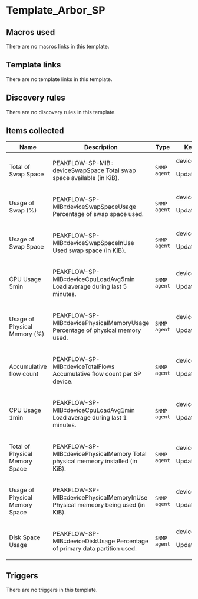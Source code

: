 # Template_Arbor_SP

## Macros used

There are no macros links in this template.

## Template links

There are no template links in this template.

## Discovery rules

There are no discovery rules in this template.

## Items collected

|Name|Description|Type|Key and additional info|
|----|-----------|----|----|
|Total of Swap Space|<p>PEAKFLOW-SP-MIB:: deviceSwapSpace Total swap space available (in KiB).</p>|`SNMP agent`|deviceSwapSpace<p>Update: 3600</p>|
|Usage of Swap (%)|<p>PEAKFLOW-SP-MIB::deviceSwapSpaceUsage Percentage of swap space used.</p>|`SNMP agent`|deviceSwapSpaceUsage<p>Update: 60</p>|
|Usage of Swap Space|<p>PEAKFLOW-SP-MIB::deviceSwapSpaceInUse Used swap space (in KiB).</p>|`SNMP agent`|deviceSwapSpaceInUse<p>Update: 60</p>|
|CPU Usage 5min|<p>PEAKFLOW-SP-MIB::deviceCpuLoadAvg5min Load average during last 5 minutes.</p>|`SNMP agent`|deviceCpuLoadAvg5min<p>Update: 300</p>|
|Usage of Physical Memory (%)|<p>PEAKFLOW-SP-MIB::devicePhysicalMemoryUsage Percentage of physical memory used.</p>|`SNMP agent`|devicePhysicalMemoryUsage<p>Update: 60</p>|
|Accumulative flow count|<p>PEAKFLOW-SP-MIB::deviceTotalFlows Accumulative flow count per SP device.</p>|`SNMP agent`|deviceTotalFlows<p>Update: 60</p>|
|CPU Usage 1min|<p>PEAKFLOW-SP-MIB::deviceCpuLoadAvg1min Load average during last 1 minutes.</p>|`SNMP agent`|deviceCpuLoadAvg1min<p>Update: 60</p>|
|Total of Physical Memory Space|<p>PEAKFLOW-SP-MIB::devicePhysicalMemory Total physical memeory installed (in KiB).</p>|`SNMP agent`|devicePhysicalMemory<p>Update: 3600</p>|
|Usage of Physical Memory Space|<p>PEAKFLOW-SP-MIB::devicePhysicalMemoryInUse Physical memeory being used (in KiB).</p>|`SNMP agent`|devicePhysicalMemoryInUse<p>Update: 60</p>|
|Disk Space Usage|<p>PEAKFLOW-SP-MIB::deviceDiskUsage Percentage of primary data partition used.</p>|`SNMP agent`|deviceDiskUsage<p>Update: 60</p>|
## Triggers

There are no triggers in this template.

